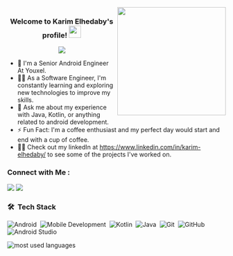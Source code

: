 
<img width="250" align="right" src="https://c.tenor.com/_DOBjnGspYAAAAAM/code-coding.gif">

<h3 align="center">
  Welcome to Karim Elhedaby's profile!
  <img src="https://media.giphy.com/media/hvRJCLFzcasrR4ia7z/giphy.gif" width="28">
</h3>

<!-- Typing SVG by DenverCoder1 - https://github.com/DenverCoder1/readme-typing-svg -->
<p align="center">
  <a href="https://github.com/DenverCoder1/readme-typing-svg"><img src="https://readme-typing-svg.herokuapp.com/?lines=Senior%20application%20developer;Always%20learning%20new%20things&font=Fira%20Code&center=true&width=440&height=45&color=f75c7e&vCenter=true&size=22"></a>
</p> 

- 🏢 I'm a Senior Android Engineer At Youxel. 
- 👨‍💻 As a Software Engineer, I'm constantly learning and exploring new technologies to improve my skills.
- 💬 Ask me about my experience with Java, Kotlin, or anything related to android development.
- ⚡ Fun Fact: I'm a coffee enthusiast and my perfect day would start and end with a cup of coffee.
- 👨‍💻 Check out my linkedIn at https://www.linkedin.com/in/karim-elhedaby/ to see some of the projects I've worked on.


### Connect with Me :

<a href="https://www.linkedin.com/in/karim-elhedaby/" target="_blank"><img src="https://img.shields.io/badge/-Karim%20Elhedaby-0077B5?style=for-the-badge&logo=Linkedin&logoColor=white"/></a>
<a href="https://t.me/karimElgh" target="_blank"><img src="https://img.shields.io/badge/-Karim%20Elhedaby-0077B5?style=for-the-badge&logo=Telegram&logoColor=white"/></a>
### 🛠 &nbsp;Tech Stack
![Android](https://img.shields.io/badge/-Android-05122A?style=flat&logo=android)&nbsp;
![Mobile Development](https://img.shields.io/badge/-Mobile%20Development-05122A?style=flat&logo=mobile-development&logoColor=007ACC)&nbsp;
![Kotlin](https://img.shields.io/badge/-Kotlin-05122A?style=flat&logo=kotlin&logoColor=563D7C)&nbsp;
![Java](https://img.shields.io/badge/-Java-05122A?style=flat&logo=Java)&nbsp;
![Git](https://img.shields.io/badge/-Git-05122A?style=flat&logo=git)&nbsp;
![GitHub](https://img.shields.io/badge/-GitHub-05122A?style=flat&logo=github)&nbsp;
![Android Studio](https://img.shields.io/badge/-Android%20Studio-05122A?style=flat&logo=android-studio&logoColor=007ACC)&nbsp;


<img align="left" src="https://github-readme-stats.vercel.app/api/top-langs?username=KarimElhedaby&show_icons=true&locale=en&layout=compact&theme=radical" alt="most used languages" />
<br>

